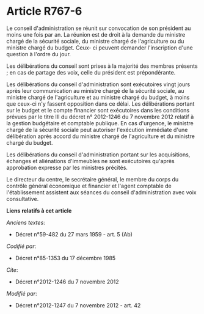 # Article R767-6

Le conseil d'administration se réunit sur convocation de son président au moins une fois par an. La réunion est de droit à la
demande du ministre chargé de la sécurité sociale, du ministre chargé de l'agriculture ou du ministre chargé du budget. Ceux-
ci peuvent demander l'inscription d'une question à l'ordre du jour.

Les délibérations du conseil sont prises à la majorité des membres présents ; en cas de partage des voix, celle du président
est prépondérante.

Les  délibérations du conseil d'administration sont exécutoires vingt jours  après leur communication au ministre chargé de
la sécurité sociale, au  ministre chargé de l'agriculture et au ministre chargé du budget, à  moins que ceux-ci n'y fassent
opposition dans ce délai. Les  délibérations portant sur le budget et le compte financier sont  exécutoires dans les
conditions prévues par le titre III du décret n° 2012-1246 du 7 novembre 2012  relatif à la gestion budgétaire et comptable
publique. En cas  d'urgence, le ministre chargé de la sécurité sociale peut autoriser  l'exécution immédiate d'une
délibération après accord du ministre chargé  de l'agriculture et du ministre chargé du budget.

Les délibérations du conseil d'administration portant sur les acquisitions, échanges et aliénations d'immeubles ne sont
exécutoires qu'après approbation expresse par les ministres précités.

Le directeur du centre, le secrétaire général, le membre du corps du contrôle général économique et financier et l'agent
comptable de l'établissement assistent aux séances du conseil d'administration avec voix consultative.

**Liens relatifs à cet article**

_Anciens textes_:

  - Décret n°59-482 du 27 mars 1959 - art. 5 (Ab)

_Codifié par_:

  - Décret n°85-1353 du 17 décembre 1985

_Cite_:

  - Décret n°2012-1246 du 7 novembre 2012

_Modifié par_:

  - Décret n°2012-1247 du 7 novembre 2012 - art. 42
